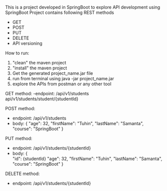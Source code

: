 This is a project developed in SpringBoot to explore API development using SpringBoot
Project contains following REST methods
- GET 
- POST
- PUT
- DELETE
- API versioning

How to run:
1. "clean" the maven project
2. "install" the maven project
3. Get the generated project_name.jar file
4. run from terminal using java -jar project_name.jar
5. explore the APIs from postman or any other tool

GET method:
-endpoint: 
/api/v1/students
api/v1/students/student/{studentId}

POST method:
- endpoint:
/api/v1/students
- body:
{
        "age": 32,
        "firstName": "Tuhin",
        "lastName": "Samanta",
        "course": "SpringBoot"
}

PUT method:
- endpoint:
/api/v1/students/{studentId}
- body:
{   
        "id": {studentId}
        "age": 32,
        "firstName": "Tuhin",
        "lastName": "Samanta",
        "course": "SpringBoot"
}

DELETE method:
- endpoint:
/api/v1/students/{studentId}
